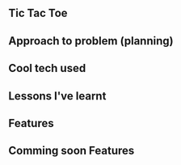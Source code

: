 Tic Tac Toe
---
Approach to problem (planning)
---
Cool tech used
---
Lessons I've learnt
---
Features
---
Comming soon Features
---
